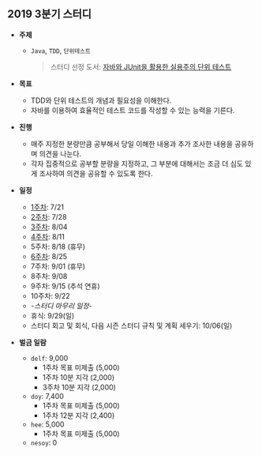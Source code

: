 ## 2019 3분기 스터디

- **주제**
  - `Java`, `TDD`, `단위테스트`
    > 스터디 선정 도서: [자바와 JUnit을 활용한 실용주의 단위 테스트](/UnitTest/README.md)

- **목표**
  - TDD와 단위 테스트의 개념과 필요성을 이해한다.
  - 자바를 이용하여 효율적인 테스트 코드를 작성할 수 있는 능력을 기른다.

- **진행**
  - 매주 지정한 분량만큼 공부해서 당일 이해한 내용과 추가 조사한 내용을 공유하며 의견을 나눈다.
  - 각자 집중적으로 공부할 분량을 지정하고, 그 부분에 대해서는 조금 더 심도 있게 조사하여 의견을 공유할 수 있도록 한다.

- **일정**
  - [1주차](./UnitTest/study-log/ut-week-01.md): 7/21
  - [2주차](./UnitTest/study-log/ut-week-02.md): 7/28
  - [3주차](./UnitTest/study-log/ut-week-03.md): 8/04
  - [4주차](./UnitTest/study-log/ut-week-04.md): 8/11
  - 5주차: 8/18 (휴무)
  - [6주차](./UnitTest/study-log/ut-week-06.md): 8/25
  - 7주차: 9/01 (휴무)
  - 8주차: 9/08
  - 9주차: 9/15 (추석 연휴)
  - 10주차: 9/22
  - *-스터디 마무리 일정-*
  - 휴식: 9/29(일)
  - 스터디 회고 및 회식, 다음 시즌 스터디 규칙 및 계획 세우기: 10/06(일)

- **벌금 일람**
  - `delf`: 9,000
    - 1주차 목표 미제출 (5,000)
    - 1주차 10분 지각 (2,000)
    - 3주차 10분 지각 (2,000)
  - `doy`: 7,400
    - 1주차 목표 미제출 (5,000)
    - 1주차 12분 지각 (2,400)
  - `hee`: 5,000
    - 1주차 목표 미제출 (5,000)
  - `nesoy`: 0